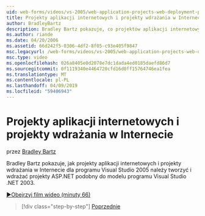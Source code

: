 ```yaml
---
uid: web-forms/videos/vs-2005/web-application-projects-web-deployment-projects
title: Projekty aplikacji internetowych i projekty wdrażania w Internecie | Dokumentacja firmy Microsoft
author: BradleyBartz
description: Bradley Bartz pokazuje, co projektów aplikacji internetowych i projekty wdrażania w Internecie dla programu Visual Studio 2005, aby tworzyć i wdrażać simila projekty ASP.NET...
ms.author: riande
ms.date: 04/20/2006
ms.assetid: 66d242f5-0306-4df2-8f05-c93e405f9847
msc.legacyurl: /web-forms/videos/vs-2005/web-application-projects-web-deployment-projects
msc.type: video
ms.openlocfilehash: 026a8405e0d2078e7dc1dada4ed0185daefd86d7
ms.sourcegitcommit: 0f1119340e4464720cfd16d0ff15764746ea1fea
ms.translationtype: MT
ms.contentlocale: pl-PL
ms.lasthandoff: 04/09/2019
ms.locfileid: "59406943"
---
```

# <a name="web-application-projects--web-deployment-projects"></a>Projekty aplikacji internetowych i projekty wdrażania w Internecie

przez [Bradley Bartz](https://github.com/BradleyBartz)

Bradley Bartz pokazuje, jak projekty aplikacji internetowych i projekty wdrażania w Internecie dla programu Visual Studio 2005 należy tworzyć i wdrażać projekty ASP.NET podobny do modelu programu Visual Studio .NET 2003.

[&#9654;Obejrzyj film wideo (minuty 66)](https://channel9.msdn.com/Blogs/ASP-NET-Site-Videos/web-application-projects-web-deployment-projects)

> [!div class="step-by-step"]
> [Poprzednie](web-deployment-projects.md)
